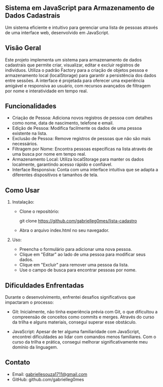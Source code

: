 ## Sistema em JavaScript para Armazenamento de Dados Cadastrais

Um sistema eficiente e intuitivo para gerenciar uma lista de pessoas através de uma interface web, desenvolvido em JavaScript.

## Visão Geral

Este projeto implementa um sistema para armazenamento de dados cadastrais que permite criar, visualizar, editar e excluir registros de indivíduos. Utiliza o padrão Factory para a criação de objetos pessoa e armazenamento local (localStorage) para garantir a persistência dos dados entre sessões. A interface é projetada para oferecer uma experiência amigável e responsiva ao usuário, com recursos avançados de filtragem por nome e interatividade em tempo real.

## Funcionalidades

- Criação de Pessoa: Adiciona novos registros de pessoa com detalhes como nome, data de nascimento, telefone e email.
- Edição de Pessoa: Modifica facilmente os dados de uma pessoa existente na lista.
- Exclusão de Pessoa: Remove registros de pessoas que não são mais necessários.
- Filtragem por Nome: Encontra pessoas específicas na lista através de uma busca por nome em tempo real.
- Armazenamento Local: Utiliza localStorage para manter os dados localmente, garantindo acesso rápido e confiável.
- Interface Responsiva: Conta com uma interface intuitiva que se adapta a diferentes dispositivos e tamanhos de tela.

## Como Usar

1. Instalação:
   - Clone o repositório:
     
     git clone https://github.com/gabrielleg0mes/lista-cadastro
     
   - Abra o arquivo index.html no seu navegador.

2. Uso:
   - Preencha o formulário para adicionar uma nova pessoa.
   - Clique em "Editar" ao lado de uma pessoa para modificar seus dados.
   - Clique em "Excluir" para remover uma pessoa da lista.
   - Use o campo de busca para encontrar pessoas por nome.

## Dificuldades Enfrentadas

Durante o desenvolvimento, enfrentei desafios significativos que impactaram o processo:

- Git: Inicialmente, não tinha experiência prévia com Git, o que dificultou a compreensão de conceitos como commits e merges. Através do curso da trilha e alguns materiais, consegui superar esse obstáculo.

- JavaScript: Apesar de ter alguma familiaridade com JavaScript, encontrei dificuldades ao lidar com comandos menos familiares. Com o curso da trilha e prática, consegui melhorar significativamente meu domínio da linguagem.

## Contato

- Email: gabriellesouza1711@gmail.com
- GitHub: github.com/gabrielleg0mes

